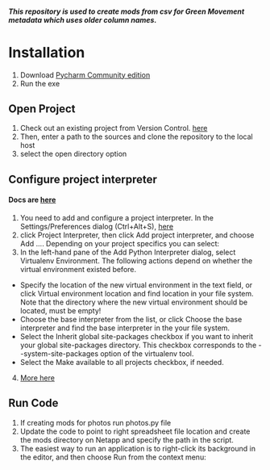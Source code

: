 
##### This repository is used to create mods from csv for Green Movement metadata which uses older column names.
# Installation
1. Download [Pycharm Community edition](https://download.jetbrains.com/python/pycharm-community-2019.1.1.exe)
2. Run the exe

## Open Project 

1. Check out an existing project from Version Control. [here](https://www.jetbrains.com/help/pycharm/quick-start-guide.html#checkout-from-vcs)
2. Then, enter a path to the sources and clone the repository to the local host
3. select the open directory option

## Configure project interpreter

#### Docs are [here](https://www.jetbrains.com/help/pycharm/quick-start-guide.html#interpreter)
1. You need to add and configure a project interpreter. In the Settings/Preferences dialog (Ctrl+Alt+S), [here](https://www.jetbrains.com/help/pycharm/creating-virtual-environment.html)
2. click Project Interpreter, then click Add project interpreter, and choose Add .... Depending on your project specifics you can select:
3. In the left-hand pane of the Add Python Interpreter dialog, select Virtualenv Environment. The following actions depend on whether the virtual environment existed before.
+ Specify the location of the new virtual environment in the text field, or click  Virtual environment location and find location in your file system. Note that the directory where the new virtual environment should be located, must be empty!
+ Choose the base interpreter from the list, or click Choose the base interpreter and find the base interpreter in the your file system.
+ Select the Inherit global site-packages checkbox if you want to inherit your global site-packages directory. This checkbox corresponds to the --system-site-packages option of the virtualenv tool.
+ Select the Make available to all projects checkbox, if needed.
4. [More here](https://www.jetbrains.com/help/pycharm/project-interpreter.html)

## Run Code 

1. If creating mods for photos run photos.py file
2. Update the code to point to right spreadsheet file location and create the mods directory on Netapp and specify the path in the script.
3. The easiest way to run an application is to right-click its background in the editor, and then choose Run <name> from the context menu:
